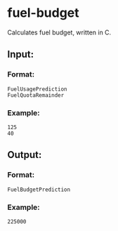 # fuel-budget
Calculates fuel budget, written in C.


## Input:
### Format:
```
FuelUsagePrediction
FuelQuotaRemainder
```
### Example:
```
125
40
```
## Output:
### Format:
```
FuelBudgetPrediction
```
### Example:
```
225000
```

